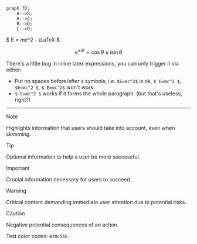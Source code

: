 ```mermaid
graph TD;
    A-->B;
    A-->C;
    B-->D;
    C-->D;
```

$ E = mc^2 - \LaTeX $

$$ e^{ \pm i\theta } = \cos \theta \pm i\sin \theta $$

There's a little bug in inline latex expressions, you can only trigger it via either:

- Put no spaces before/after `$` symbols, i.e. `$E=mc^2$` is ok, `$ E=mc^2 $`, `$E=mc^2 $`, `$ E=mc^2$` won't work.
- `$ E=mc^2 $` works if it forms the whole paragraph. (but that's useless, right?)

- - -

> [!NOTE]  
> Highlights information that users should take into account, even when skimming.

> [!TIP]
> Optional information to help a user be more successful.

> [!IMPORTANT]  
> Crucial information necessary for users to succeed.

> [!WARNING]  
> Critical content demanding immediate user attention due to potential risks.

> [!CAUTION]
> Negative potential consequences of an action.

Test color codes: `#39c5bb`.
